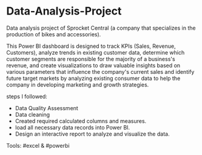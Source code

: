 # Data-Analysis-Project

Data analysis project of Sprocket Central (a company that specializes in the production of bikes and accessories).

This Power BI dashboard is designed to track KPIs (Sales, Revenue, Customers), analyze trends in existing customer data, determine which customer segments are responsible for the majority of a business's revenue, and create visualizations to draw valuable insights based on various parameters that influence the company's current sales and identify future target markets by analyzing existing consumer data to help the company in developing marketing and growth strategies.

steps I followed:
- Data Quality Assessment
- Data cleaning
- Created required calculated columns and measures.
- load all necessary data records into Power BI.
- Design an interactive report to analyze and visualize the data.

Tools: #excel & #powerbi

